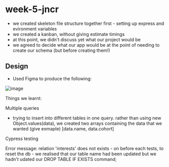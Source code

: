 # week-5-jncr

- we created skeleton file structure together first - setting up express and evironment variables
- we created a kanban, without giving estimate timings
- at this point, we didn't discuss yet what our project would be
- we agreed to decide what our app would be at the point of needing to create our schema (but before creating them!)


## Design

- Used Figma to produce the following:

![image](https://user-images.githubusercontent.com/31373245/115590336-bd6b0b00-a2c8-11eb-881d-f63abe7e5c28.png)



Things we learnt:

Multiple queries

 - trying to insert into different tables in one query.
rather than using new Object.values(data), we created two arrays containing the data that we wanted (give exmaple) [data.name, data.cohort]

Cypress testing

Error message: relation 'interests' does not exists - on before each tests, to reset the db - we realised that our table name had been updated but we hadn't udated our DROP TABLE IF EXISTS command;